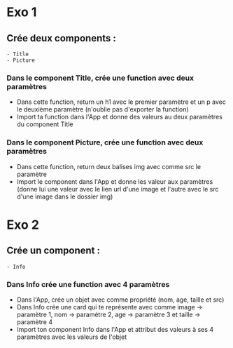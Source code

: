 # Exo 1

## Crée deux components :
    - Title
    - Picture

### Dans le component Title, crée une function avec deux paramètres
* Dans cette function, return un h1 avec le premier paramètre et un p avec le deuxième paramètre (n'oublie pas d'exporter la function)
* Import ta function dans l'App et donne des valeurs au deux paramètres du component Title

### Dans le component Picture, crée une function avec deux paramètres
* Dans cette function, return deux balises img avec comme src le paramètre
* Import le component dans l'App et donne les valeur aux paramètres (donne lui une valeur avec le lien url d'une image et l'autre avec le src d'une image dans le dossier img)

# Exo 2

## Crée un component :
    - Info

### Dans Info crée une function avec 4 paramètres
* Dans l'App, crée un objet avec comme propriété (nom, age, taille et src)
* Dans Info crée une card qui te représente avec comme image ->  paramètre 1, nom -> paramètre 2, age -> paramètre 3 et taille -> paramètre 4
* Import ton component Info dans l'App et attribut des valeurs à ses 4 paramètres avec les valeurs de l'objet